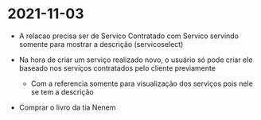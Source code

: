 # 2021-11-03
- A relacao precisa ser de Servico Contratado com Servico servindo somente para mostrar a descrição (servicoselect)
- Na hora de criar um serviço realizado novo, o usuário só pode criar ele baseado nos serviços contratados pelo cliente previamente
  - Com a referencia somente para visualização dos serviços pois nele se tem a descrição

- Comprar o livro da tia Nenem